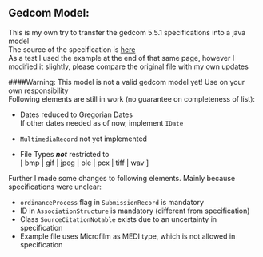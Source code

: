 Gedcom Model:
-
This is my own try to transfer the gedcom 5.5.1 specifications into a java model  
The source of the specification is
[here](http://homepages.rootsweb.com/~pmcbride/gedcom/55gcch2.htm)  
As a test I used the example at the end of that same page, however I modified it slightly, please compare the original file with my own updates

####Warning: This model is not a valid gedcom model yet! 
Use on your own responsibility  
Following elements are still in work (no guarantee on completeness of list): 

- Dates reduced to Gregorian Dates  
 If other dates needed as of now, implement `IDate`  
- `MultimediaRecord` not yet implemented

- File Types **_not_** restricted to  
[ bmp | gif | jpeg | ole | pcx | tiff | wav ]


Further I made some changes to following elements. Mainly because specifications were unclear: 
- `ordinanceProcess` flag in `SubmissionRecord` is mandatory
- ID in `AssociationStructure` is mandatory (different from specification)
- Class `SourceCitationNotable` exists due to an uncertainty in specification
- Example file uses Microfilm as MEDI type, which is not allowed in specification
